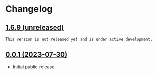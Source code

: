 # Changelog

## [1.6.9 (unreleased)](https://github.com/DLRSP/workflows/compare/v0.0.1...main)

```{important}
This version is not released yet and is under active development.
```

## [0.0.1 (2023-07-30)](https://github.com/DLRSP/workflows/compare/e9ae391...v0.0.1)

- Initial public release.
